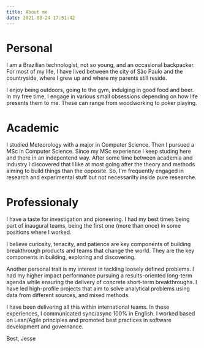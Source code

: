 ```yaml
---
title: About me
date: 2021-08-24 17:51:42
---
```


# Personal 

I am a Brazilian technologist, not so young, and an occasional backpacker. For most of my life, I have lived between the city of São Paulo and the countryside, where I grew up and where my parents still reside.

I enjoy being outdoors, going to the gym, indulging in good food and beer. In my free time, I engage in various small obsessions depending on how life presents them to me. These can range from woodworking to poker playing.  

# Academic

I studied Meteorology with a major in Computer Science. Then I pursued a MSc in Computer Science. Since my MSc experience I keep studing here and there in an indepentend way. After some time between academia and industry I discovered that I like at most going after the theory and methods aiming to build things than the opposite. So, I'm frequently engaged in research and experimental stuff but not necessarilty inside pure researche. 

# Professionaly

I have a taste for investigation and pioneering. I had my best times being part of inaugural teams, being the first one (more than once) in some positions where I worked. 

I believe curiosity, tenacity, and patience are key components of building breakthrough products and teams that change the world. They are the key components in building, exploring and discovering.

Another personal trait is my interest in tackling loosely defined problems. I had my higher impact performance pursuing a results-oriented long-term agenda while ensuring the delivery of concrete short-term breakthroughs. I have led high-profile projects that aim to solve analytical problems using data from different sources, and mixed methods.

I have been delivering all this within international teams. In these experiences, I communicated sync/async 100% in English. I worked based on Lean/Agile principles and promoted best practices in software development and governance.


Best, Jesse

